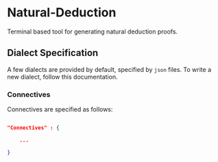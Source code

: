 # Natural-Deduction
Terminal based tool for generating natural deduction proofs.


## Dialect Specification

A few dialects are provided by default, specified by `json` files. To write a new dialect, follow this documentation.

### Connectives

Connectives are specified as follows:

```json

"Connectives" : {

    ...

}
```